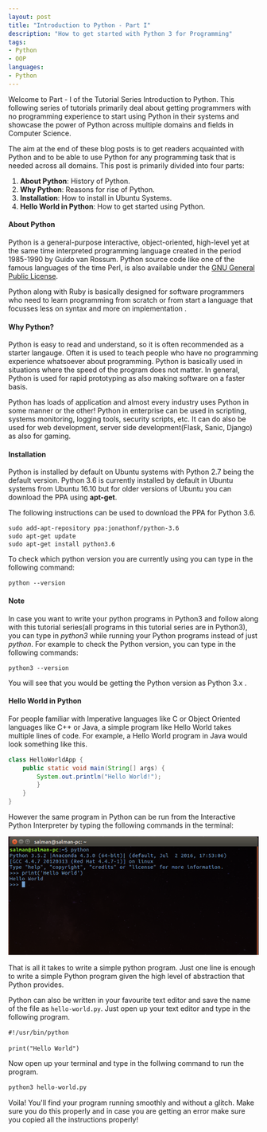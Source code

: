 ```yaml
---
layout: post
title: "Introduction to Python - Part I"
description: "How to get started with Python 3 for Programming"
tags: 
- Python
- OOP
languages:
- Python
---
```


Welcome to Part - I of the Tutorial Series Introduction to Python. This following series of tutorials  primarily deal about getting programmers with no programming experience to start using Python in their systems and showcase the power of Python across multiple domains and fields in Computer Science.
 
The aim at the end of these blog posts is to get readers acquainted with Python and to be able to use Python for any programming task that is needed across all domains. This post is primarily divided into four parts:
<ol>
	<li><b>About Python</b>: History of Python.</li>
	<li><b>Why Python</b>: Reasons for rise of Python.</li>
	<li><b>Installation</b>: How to install in Ubuntu Systems.</li>
	<li><b>Hello World in Python</b>: How to get started using Python.</li>    
</ol>

#### About Python 

Python is a general-purpose interactive, object-oriented, high-level yet at the same time interpreted programming language created in the period 1985-1990 by Guido van Rossum. Python source code like one of the famous languages of the time Perl, is also available under the [GNU General Public License](https://www.gnu.org/licenses/gpl-3.0.en.html).
 
Python along with Ruby is basically designed for software programmers who need to learn programming from scratch or from start a language that focusses less on syntax and more on implementation  .

#### Why Python?

Python is easy to read and understand, so it is often recommended as a starter langauge. Often it is used to teach people who have no programming experience whatsoever about programming. Python is basically used in situations where the speed of the program does not matter. In general, Python is used for rapid prototyping as also making software on a faster basis. 
 
Python has loads of application and almost every industry uses Python in some manner or the other! Python in enterprise can be used in scripting, systems monitoring, logging tools, security scripts, etc. It can do also be used for web development, server side development(Flask, Sanic, Django) as also for gaming.

#### Installation

Python is installed by default on Ubuntu systems with Python 2.7 being the default version. Python 3.6 is currently installed by default in Ubuntu systems from Ubuntu 16.10 but for older versions of Ubuntu you can download the PPA using <b>apt-get</b>. 

The following instructions can be used to download the PPA for Python 3.6.
```
sudo add-apt-repository ppa:jonathonf/python-3.6
sudo apt-get update
sudo apt-get install python3.6
```   

To check which python version you are currently using you can type in the following command:

```
python --version
```

#### Note
 
In case you want to write your python programs in Python3 and follow along with this tutorial series(all programs in this tutorial series are in Python3), you can type in <em>python3</em> while running your Python programs instead of just <em>python</em>. For example to check the Python version, you can type in the following commands:

```
python3 --version
```

You will see that you would be getting the Python version as Python 3.x .

#### Hello World in Python

For people familiar with Imperative languages like C or Object Oriented languages like C++ or Java, a simple program like Hello World takes multiple lines of code. For example, a Hello World program in Java would look something like this.

```java
class HelloWorldApp { 
	public static void main(String[] args) { 
		System.out.println("Hello World!"); 
		} 
	}
}
```  

However the same program in Python can be run from the Interactive Python Interpreter by typing the following commands in the terminal:

![Hello World in Python](/images/post4_img1.png)
 
That is all it takes to write a simple python program. Just one line is enough to write a simple Python program given the high level of abstraction that Python provides.

Python can also be written in your favourite text editor and save the name of the file as `hello-world.py`. Just open up your text editor and type in the following program.

```python3
#!/usr/bin/python

print("Hello World")
```

Now open up your terminal and type in the follwing command to run the program.

```bash
python3 hello-world.py
```

Voila! You'll find your program running smoothly and without a glitch. Make sure you do this properly and in case you are getting an error make sure you copied all the instructions properly!
